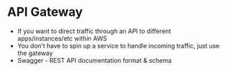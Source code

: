 # API Gateway

* If you want to direct traffic through an API to different apps/instances/etc within AWS
* You don't have to spin up a service to handle incoming traffic, just use the gateway
* Swagger - REST API documentation format & schema